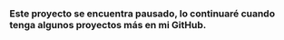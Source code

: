 ### Este proyecto se encuentra pausado, lo continuaré cuando tenga algunos proyectos más en mi GitHub.